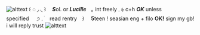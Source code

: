 ![alttext](https://i.ibb.co/LkJDGXX/ezgif-5-db8ac07f21.gif)
꒰ ◌ ◞  ◟ ꒱ㅤ ***S***ol. or ***Lucille***ㅤ｡ int freely   𓈒 𑂯   c+h ***OK*** unless specified⠀⠀੭    𓈒     ׄ  ⠀read rentry      ⠀꒱ ⠀ **5**teen ! seasian eng + filo **OK!** sign my gb! i will reply trust
![alttext](https://three.crd.co/assets/images/gallery21/1760c4c6_original.png?v=fb319157)
